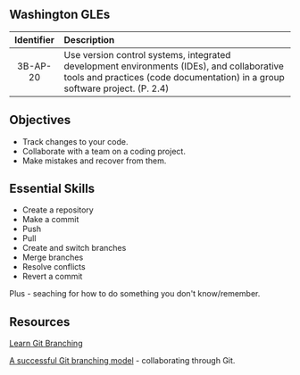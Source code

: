 
## Washington GLEs

| Identifier | Description |
| :---:      | :--- |
| 3B-AP-20   | Use version control systems, integrated development environments (IDEs), and collaborative tools and practices (code documentation) in a group software project. (P. 2.4) |

## Objectives

* Track changes to your code.
* Collaborate with a team on a coding project.
* Make mistakes and recover from them.

## Essential Skills

* Create a repository
* Make a commit
* Push
* Pull
* Create and switch branches
* Merge branches
* Resolve conflicts
* Revert a commit

Plus - seaching for how to do something you don't know/remember.

## Resources

[Learn Git Branching](https://learngitbranching.js.org)

[A successful Git branching model](https://nvie.com/posts/a-successful-git-branching-model/) - collaborating through Git.
